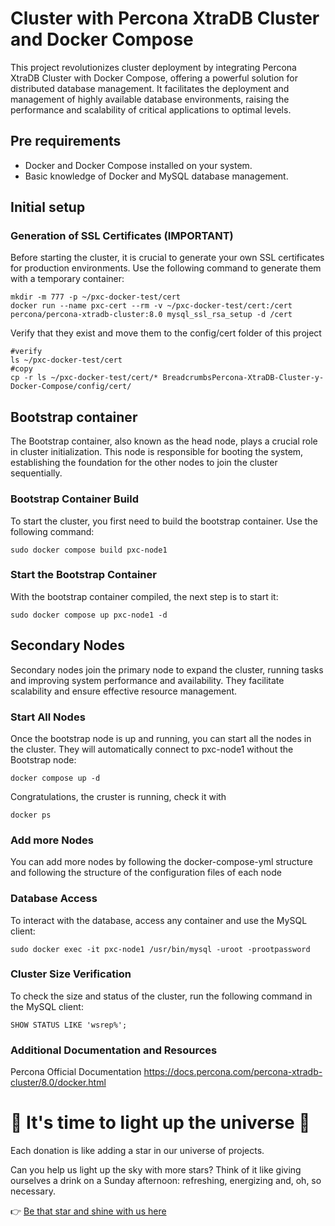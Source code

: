 # Cluster with Percona XtraDB Cluster and Docker Compose

This project revolutionizes cluster deployment by integrating Percona XtraDB Cluster with Docker Compose, offering a powerful solution for distributed database management. It facilitates the deployment and management of highly available database environments, raising the performance and scalability of critical applications to optimal levels.

## Pre requirements

- Docker and Docker Compose installed on your system.
- Basic knowledge of Docker and MySQL database management.

## Initial setup

### Generation of SSL Certificates (IMPORTANT)

Before starting the cluster, it is crucial to generate your own SSL certificates for production environments. Use the following command to generate them with a temporary container:

```
mkdir -m 777 -p ~/pxc-docker-test/cert
docker run --name pxc-cert --rm -v ~/pxc-docker-test/cert:/cert percona/percona-xtradb-cluster:8.0 mysql_ssl_rsa_setup -d /cert
```
Verify that they exist and move them to the config/cert folder of this project
```
#verify
ls ~/pxc-docker-test/cert
#copy
cp -r ls ~/pxc-docker-test/cert/* BreadcrumbsPercona-XtraDB-Cluster-y-Docker-Compose/config/cert/
```

## Bootstrap container

The Bootstrap container, also known as the head node, plays a crucial role in cluster initialization. This node is responsible for booting the system, establishing the foundation for the other nodes to join the cluster sequentially.

### Bootstrap Container Build

To start the cluster, you first need to build the bootstrap container. Use the following command:
```
sudo docker compose build pxc-node1
```
### Start the Bootstrap Container

With the bootstrap container compiled, the next step is to start it:
```
sudo docker compose up pxc-node1 -d
```

## Secondary Nodes

Secondary nodes join the primary node to expand the cluster, running tasks and improving system performance and availability. They facilitate scalability and ensure effective resource management.

### Start All Nodes

Once the bootstrap node is up and running, you can start all the nodes in the cluster.
They will automatically connect to pxc-node1 without the Bootstrap node:
```
docker compose up -d
```
Congratulations, the cruster is running, check it with
```
docker ps 
```
### Add more Nodes

You can add more nodes by following the docker-compose-yml structure and following the structure of the configuration files of each node

### Database Access

To interact with the database, access any container and use the MySQL client:
```
sudo docker exec -it pxc-node1 /usr/bin/mysql -uroot -prootpassword
```
### Cluster Size Verification

To check the size and status of the cluster, run the following command in the MySQL client:
```
SHOW STATUS LIKE 'wsrep%';
```
### Additional Documentation and Resources

Percona Official Documentation
https://docs.percona.com/percona-xtradb-cluster/8.0/docker.html

# 🌌 It's time to light up the universe 🌌

Each donation is like adding a star in our universe of projects.

Can you help us light up the sky with more stars? Think of it like giving ourselves a drink on a Sunday afternoon: refreshing, energizing and, oh, so necessary.

👉 [Be that star and shine with us here](https://donate.stripe.com/7sIbKicyugmgd6E289)

